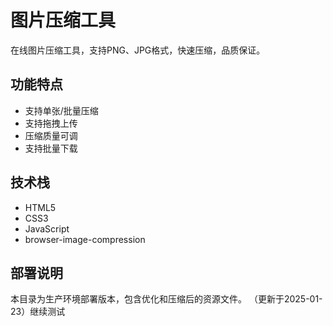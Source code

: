 # 图片压缩工具

在线图片压缩工具，支持PNG、JPG格式，快速压缩，品质保证。

## 功能特点
- 支持单张/批量压缩
- 支持拖拽上传
- 压缩质量可调
- 支持批量下载

## 技术栈
- HTML5
- CSS3
- JavaScript
- browser-image-compression

## 部署说明
本目录为生产环境部署版本，包含优化和压缩后的资源文件。 （更新于2025-01-23）继续测试